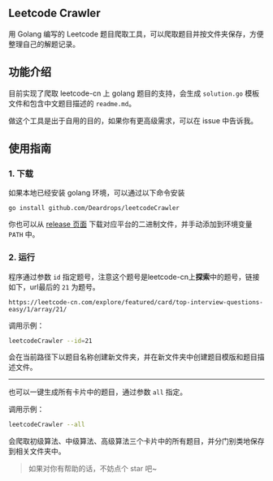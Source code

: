 ## Leetcode Crawler

用 Golang 编写的 Leetcode 题目爬取工具，可以爬取题目并按文件夹保存，方便整理自己的解题记录。

## 功能介绍

目前实现了爬取 leetcode-cn 上 golang 题目的支持，会生成 `solution.go` 模板文件和包含中文题目描述的 `readme.md`。

做这个工具是出于自用的目的，如果你有更高级需求，可以在 issue 中告诉我。

## 使用指南

### 1. 下载

如果本地已经安装 golang 环境，可以通过以下命令安装
```
go install github.com/Deardrops/leetcodeCrawler
```
你也可以从 [release 页面](https://github.com/Deardrops/leetcodeCrawler/releases) 下载对应平台的二进制文件，并手动添加到环境变量 `PATH` 中。

### 2. 运行

程序通过参数 `id` 指定题号，注意这个题号是leetcode-cn上**探索**中的题号，链接如下，url最后的 `21` 为题号。
```
https://leetcode-cn.com/explore/featured/card/top-interview-questions-easy/1/array/21/
```
调用示例：
```bash
leetcodeCrawler --id=21
```
会在当前路径下以题目名称创建新文件夹，并在新文件夹中创建题目模版和题目描述文件。

-----

也可以一键生成所有卡片中的题目，通过参数 `all` 指定。

调用示例：
```bash
leetcodeCrawler --all
```
会爬取初级算法、中级算法、高级算法三个卡片中的所有题目，并分门别类地保存到相关文件夹中。

> 如果对你有帮助的话，不妨点个 star 吧~
